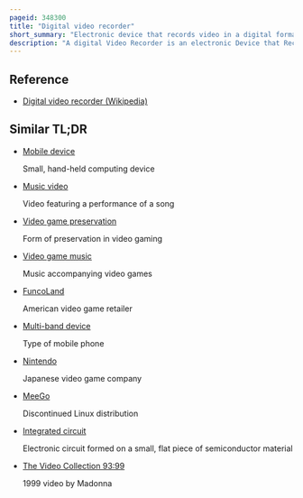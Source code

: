 ```yaml
---
pageid: 348300
title: "Digital video recorder"
short_summary: "Electronic device that records video in a digital format to an electronic storage medium"
description: "A digital Video Recorder is an electronic Device that Records video to a Disk Drive usb flash Drive Sd Memory Card Ssd or other local or networked Mass Storage Device. The Term includes set-top Boxes with direct to disk recording portable Media Players and Television Gateways with Recording and digital Camcorders. Computers are often connected to video Capture Devices and used as Dvrs in such Cases the Application Software to record Video is an integral Part of the Dvr. Many Dvrs are classified as Consumer electronic Devices such Devices can also be referred to as personal Video Recorders particularly in Canada. Similar small devices with built-in displays and SSD support may be used for professional film or video production, as these recorders often do not have the limitations that built-in recorders in cameras have, offering wider codec support, the removal of recording time limitations and higher bitrates."
---
```


## Reference

- [Digital video recorder (Wikipedia)](https://en.wikipedia.org/?curid=348300)

## Similar TL;DR

- [Mobile device](/tldr/en/mobile-device)

  Small, hand-held computing device

- [Music video](/tldr/en/music-video)

  Video featuring a performance of a song

- [Video game preservation](/tldr/en/video-game-preservation)

  Form of preservation in video gaming

- [Video game music](/tldr/en/video-game-music)

  Music accompanying video games

- [FuncoLand](/tldr/en/funcoland)

  American video game retailer

- [Multi-band device](/tldr/en/multi-band-device)

  Type of mobile phone

- [Nintendo](/tldr/en/nintendo)

  Japanese video game company

- [MeeGo](/tldr/en/meego)

  Discontinued Linux distribution

- [Integrated circuit](/tldr/en/integrated-circuit)

  Electronic circuit formed on a small, flat piece of semiconductor material

- [The Video Collection 93:99](/tldr/en/the-video-collection-9399)

  1999 video by Madonna

